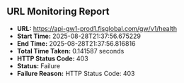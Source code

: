 ## URL Monitoring Report

- **URL:** https://api-gw1-prod1.fisglobal.com/gw/v1/health
- **Start Time:** 2025-08-28T21:37:56.675229
- **End Time:** 2025-08-28T21:37:56.816816
- **Total Time Taken:** 0.141587 seconds
- **HTTP Status Code:** 403
- **Status:** Failure
- **Failure Reason:** HTTP Status Code: 403
